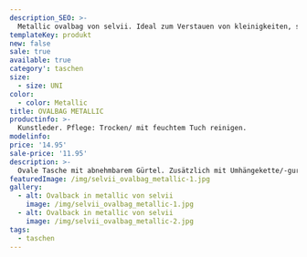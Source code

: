 ```yaml
---
description_SEO: >-
  Metallic ovalbag von selvii. Ideal zum Verstauen von kleinigkeiten, schick und handlich.
templateKey: produkt
new: false
sale: true
available: true
category': taschen
size:
  - size: UNI
color:
  - color: Metallic
title: OVALBAG METALLIC
productinfo: >-
  Kunstleder. Pflege: Trocken/ mit feuchtem Tuch reinigen.
modelinfo:
price: '14.95'
sale-price: '11.95'
description: >-
  Ovale Tasche mit abnehmbarem Gürtel. Zusätzlich mit Umhängekette/-gurt. Bietet viel Platz. Farbe weiss.
featuredImage: /img/selvii_ovalbag_metallic-1.jpg
gallery:
  - alt: Ovalback in metallic von selvii 
    image: /img/selvii_ovalbag_metallic-1.jpg
  - alt: Ovalback in metallic von selvii 
    image: /img/selvii_ovalbag_metallic-2.jpg
tags:
  - taschen
---
```


